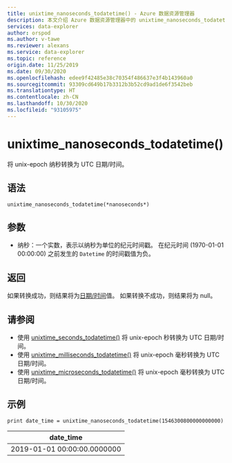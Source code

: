 ```yaml
---
title: unixtime_nanoseconds_todatetime() - Azure 数据资源管理器
description: 本文介绍 Azure 数据资源管理器中的 unixtime_nanoseconds_todatetime()。
services: data-explorer
author: orspod
ms.author: v-tawe
ms.reviewer: alexans
ms.service: data-explorer
ms.topic: reference
origin.date: 11/25/2019
ms.date: 09/30/2020
ms.openlocfilehash: edee9f42485e38c70354f486637e3f4b143960a0
ms.sourcegitcommit: 93309cd649b17b3312b3b52cd9ad1de6f3542beb
ms.translationtype: HT
ms.contentlocale: zh-CN
ms.lasthandoff: 10/30/2020
ms.locfileid: "93105975"
---
```

# <a name="unixtime_nanoseconds_todatetime"></a>unixtime_nanoseconds_todatetime()

将 unix-epoch 纳秒转换为 UTC 日期/时间。

## <a name="syntax"></a>语法

`unixtime_nanoseconds_todatetime(*nanoseconds*)`

## <a name="arguments"></a>参数

* 纳秒：一个实数，表示以纳秒为单位的纪元时间戳。 在纪元时间 (1970-01-01 00:00:00) 之前发生的 `Datetime` 的时间戳值为负。

## <a name="returns"></a>返回

如果转换成功，则结果将为[日期/时间](./scalar-data-types/datetime.md)值。 如果转换不成功，则结果将为 null。

## <a name="see-also"></a>请参阅

* 使用 [unixtime_seconds_todatetime()](unixtime-seconds-todatetimefunction.md) 将 unix-epoch 秒转换为 UTC 日期/时间。
* 使用 [unixtime_milliseconds_todatetime()](unixtime-milliseconds-todatetimefunction.md) 将 unix-epoch 毫秒转换为 UTC 日期/时间。
* 使用 [unixtime_microseconds_todatetime()](unixtime-microseconds-todatetimefunction.md) 将 unix-epoch 毫秒转换为 UTC 日期/时间。

## <a name="example"></a>示例

<!-- csl: https://help.kusto.chinacloudapi.cn/Samples  -->
```kusto
print date_time = unixtime_nanoseconds_todatetime(1546300800000000000)
```

|date_time|
|---|
|2019-01-01 00:00:00.0000000|
